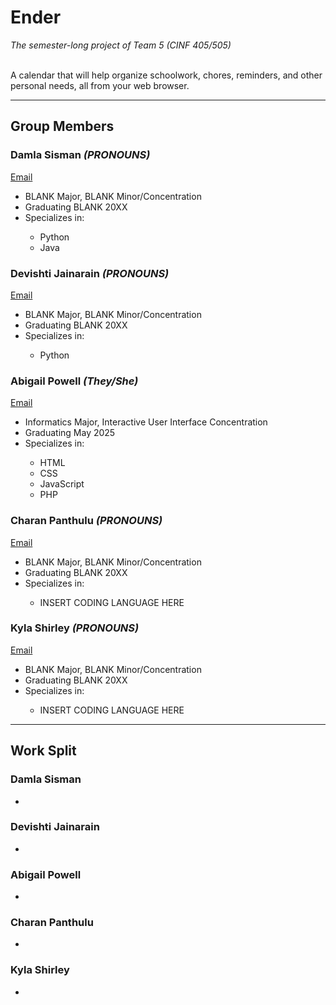 <h1>Ender</h1>
<i>The semester-long project of Team 5 (CINF 405/505)</i>
<br/>
<br/>
<p>A calendar that will help organize schoolwork, chores, reminders, and other personal needs, all from your web browser.</p>

<hr>

<h2>Group Members</h2>

<h3>Damla Sisman <i>(PRONOUNS)</i></h3>
<a href="mailto:dsisman@albany.edu">Email</a>
<ul>
  <li>BLANK Major, BLANK Minor/Concentration</li>
  <li>Graduating BLANK 20XX</li>
  <li>Specializes in:</li>
  <ul>
    <li>Python</li>
    <li>Java</li>
  </ul>
</ul>

<h3>Devishti Jainarain <i>(PRONOUNS)</i></h3>
<a href="mailto:djainarain@albany.edu">Email</a>
<ul>
  <li>BLANK Major, BLANK Minor/Concentration</li>
  <li>Graduating BLANK 20XX</li>
  <li>Specializes in:</li>
  <ul>
    <li>Python</li>
  </ul>
</ul>

<h3>Abigail Powell <i>(They/She)</i></h3>
<a href="mailto:ampowell@albany.edu">Email</a>
<ul>
  <li>Informatics Major, Interactive User Interface Concentration</li>
  <li>Graduating May 2025</li>
  <li>Specializes in:</li>
  <ul>
    <li>HTML</li>
    <li>CSS</li>
    <li>JavaScript</li>
    <li>PHP</li>
  </ul>
</ul>

<h3>Charan Panthulu <i>(PRONOUNS)</i></h3>
<a href="mailto:spanthulu@albany.edu">Email</a>
<ul>
  <li>BLANK Major, BLANK Minor/Concentration</li>
  <li>Graduating BLANK 20XX</li>
  <li>Specializes in:</li>
  <ul>
    <li>INSERT CODING LANGUAGE HERE</li>
  </ul>
</ul>

<h3>Kyla Shirley <i>(PRONOUNS)</i></h3>
<a href="mailto:">Email</a>
<ul>
  <li>BLANK Major, BLANK Minor/Concentration</li>
  <li>Graduating BLANK 20XX</li>
  <li>Specializes in:</li>
  <ul>
    <li>INSERT CODING LANGUAGE HERE</li>
  </ul>
</ul>

<hr>

<h2>Work Split</h2>
<h3>Damla Sisman</h3>
<ul>
  <li></li>
</ul>
<h3>Devishti Jainarain</h3>
<ul>
  <li></li>
</ul>
<h3>Abigail Powell</h3>
<ul>
  <li></li>
</ul>
<h3>Charan Panthulu</h3>
<ul>
  <li></li>
</ul>
<h3>Kyla Shirley</h3>
<ul>
  <li></li>
</ul>
